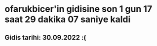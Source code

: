 # ofarukbicer'in gidisine son 1 gun 17 saat 29 dakika 07 saniye kaldi

## Gidis tarihi: 30.09.2022 :(